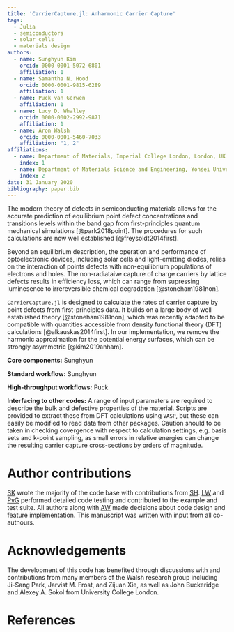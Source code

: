 ```yaml
---
title: 'CarrierCapture.jl: Anharmonic Carrier Capture'
tags:
  - Julia
  - semiconductors
  - solar cells 
  - materials design
authors:
  - name: Sunghyun Kim
    orcid: 0000-0001-5072-6801
    affiliation: 1
  - name: Samantha N. Hood
    orcid: 0000-0001-9815-6289
    affiliation: 1  
  - name: Puck van Gerwen 
    affiliation: 1        
  - name: Lucy D. Whalley
    orcid: 0000-0002-2992-9871
    affiliation: 1      
  - name: Aron Walsh
    orcid: 0000-0001-5460-7033
    affiliation: "1, 2"
affiliations:
  - name: Department of Materials, Imperial College London, London, UK
    index: 1
  - name: Department of Materials Science and Engineering, Yonsei University, Seoul, Korea
    index: 2
date: 31 January 2020
bibliography: paper.bib
---
```

The modern theory of defects in semiconducting materials allows for the accurate prediction of equilibrium point defect concentrations and transitions levels within the band gap from first-principles quantum mechanical simulations [@park2018point]. The procedures for such calculations are now well established [@freysoldt2014first].

Beyond an equilibrium description, the operation and performance of optoelectronic devices, including solar cells and light-emitting diodes, relies on the interaction of points defects with non-equilibrium populations of electrons and holes. The non-radiataive capture of charge carriers by lattice defects results in efficiency loss, which can range from supressing luminesence to irrereversible chemical degradation [@stoneham1981non].

`CarrierCapture.jl` is designed to calculate the rates of carrier capture by point defects from first-principles data. It builds on a large body of well established theory [@stoneham1981non], which was recently adapted to be compatible with quantities accessible from density functional theory (DFT) calculations [@alkauskas2014first]. In our implementation, we remove the harmonic approximation for the potential energy surfaces, which can be strongly asymmetric [@kim2019anham].

**Core components:** Sunghyun 

**Standard workflow:** Sunghyun

**High-throughput workflows:** Puck

**Interfacing to other codes:** A range of input paramaters are required to describe the bulk and defective properties of the material. Scripts are provided to extract these from DFT calculations using `VASP`, but these can easily be modified to read data from other packages. Caution should to be taken in checking covergence with respect to calculation settings, e.g. basis sets and k-point sampling, as small errors in relative energies can change the resulting carrier capture cross-sections by orders of magnitude. 

# Author contributions

[SK](https://github.com/frssp) wrote the majority of the code base with contributions from [SH](https://github.com/PaleBlueSam). [LW](https://github.com/lucydot) and [PvG](https://github.com/puckvg) performed detailed code testing and contributed to the example and test suite. All authors along with [AW](https://github.com/aronwalsh) made decisions about code design and feature implementation. This manuscript was written with input from all co-authours.

# Acknowledgements

The development of this code has benefited through discussions with and contributions from many members of the Walsh research group including
Ji-Sang Park, Jarvist M. Frost, and Zijuan Xie, as well as John Buckeridge and Alexey A. Sokol from University College London. 

# References

